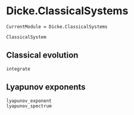 # Dicke.ClassicalSystems
```@meta
CurrentModule = Dicke.ClassicalSystems
```
```@docs
ClassicalSystem
```
## Classical evolution
```@docs
integrate
```
## Lyapunov exponents
```@docs
lyapunov_exponent
lyapunov_spectrum
```
